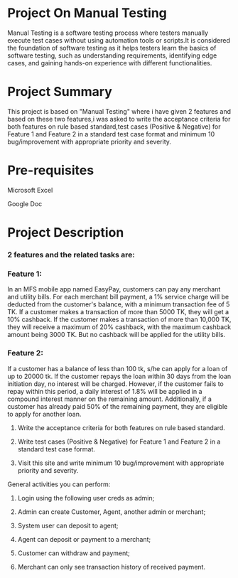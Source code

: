 # Project On Manual Testing
Manual Testing is a software testing process where testers manually execute test cases without using automation tools or scripts.It is considered the foundation of software testing as it helps testers learn the basics of software testing, such as understanding requirements, identifying edge cases, and gaining hands-on experience with different functionalities.

# Project Summary
This project is based on "Manual Testing" where i have given 2 features and based on these two features,i was asked to write the acceptance criteria for both features on rule based standard,test cases (Positive & Negative) for Feature 1 and Feature 2 in a standard test case format and minimum 10 bug/improvement with appropriate priority and severity.

# Pre-requisites
Microsoft Excel

Google Doc

# Project Description

### 2 features and the related tasks are:

### Feature 1:

In an MFS mobile app named EasyPay, customers can pay any merchant and utility bills. For each merchant bill payment, a 1% service charge will be deducted from the customer's balance, with a minimum transaction fee of 5 TK. If a customer makes a transaction of more than 5000 TK, they will get a 10% cashback. If the customer makes a transaction of more than 10,000 TK, they will receive a maximum of 20% cashback, with the maximum cashback amount being 3000 TK. But no cashback will be applied for the utility bills.

### Feature 2:
If a customer has a balance of less than 100 tk, s/he can apply for a loan of up to 20000 tk. If the customer repays the loan within 30 days from the loan initiation day, no interest will be charged. However, if the customer fails to repay within this period, a daily interest of 1.8% will be applied in a compound interest manner on the remaining amount.
Additionally, if a customer has already paid 50% of the remaining payment, they are eligible to apply for another loan.


1. Write the acceptance criteria for both features on rule based standard.
 
2. Write test cases (Positive & Negative) for Feature 1 and Feature 2 in a standard test case format.
 
3. Visit this site and write minimum 10 bug/improvement with appropriate priority and severity.

General activities you can perform:

1. Login using the following user creds as admin;
 
2. Admin can create Customer, Agent, another admin or merchant;
 
3. System user can deposit to agent;
 
4. Agent can deposit or payment to a merchant;
   
5. Customer can withdraw and payment;
  
6. Merchant can only see transaction history of received payment.
